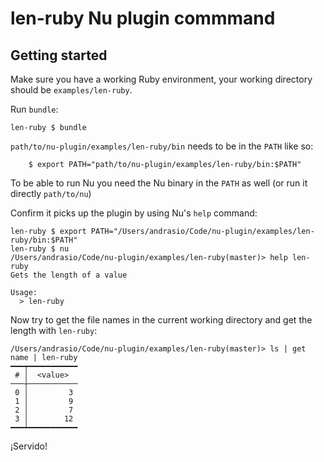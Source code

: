 # len-ruby Nu plugin commmand

## Getting started

Make sure you have a working Ruby environment, your working directory should be `examples/len-ruby`.

Run `bundle`:

```shell
len-ruby $ bundle
```

`path/to/nu-plugin/examples/len-ruby/bin` needs to be in the `PATH` like so:

```shell
    $ export PATH="path/to/nu-plugin/examples/len-ruby/bin:$PATH"
```

To be able to run Nu you need the Nu binary in the `PATH` as well (or run it directly `path/to/nu`)

Confirm it picks up the plugin by using Nu's `help` command:

```shell
len-ruby $ export PATH="/Users/andrasio/Code/nu-plugin/examples/len-ruby/bin:$PATH"
len-ruby $ nu
/Users/andrasio/Code/nu-plugin/examples/len-ruby(master)> help len-ruby
Gets the length of a value

Usage:
  > len-ruby
```

Now try to get the file names in the current working directory and get the length with `len-ruby`:

```shell
/Users/andrasio/Code/nu-plugin/examples/len-ruby(master)> ls | get name | len-ruby
━━━┯━━━━━━━━━━━
 # │  <value>
───┼───────────
 0 │         3
 1 │         9
 2 │         7
 3 │        12
━━━┷━━━━━━━━━━━
```

¡Servido!